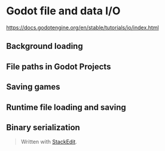 
# Godot file and data I/O
https://docs.godotengine.org/en/stable/tutorials/io/index.html

## Background loading

## File paths in Godot Projects

## Saving games

## Runtime file loading and saving

## Binary serialization 

> Written with [StackEdit](https://stackedit.io/).
<!--stackedit_data:
eyJoaXN0b3J5IjpbLTE3NTYyNTIxNDldfQ==
-->